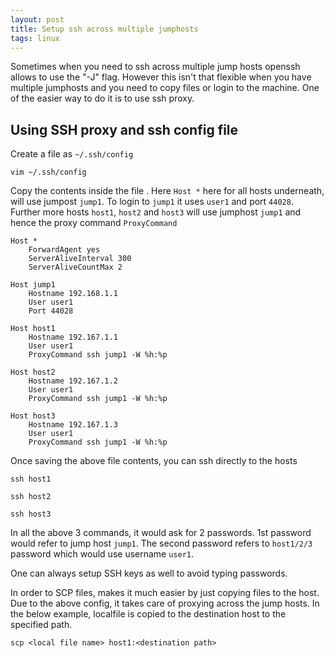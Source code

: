 ```yaml
---
layout: post
title: Setup ssh across multiple jumphosts
tags: linux
---
```


Sometimes when you need to ssh across multiple jump hosts openssh allows to use the "-J" flag. However this isn't that flexible when you have multiple jumphosts and you need to copy files or login to the machine. One of the easier way to do it is to use ssh proxy.

## Using SSH proxy and ssh config file 
Create a file as `~/.ssh/config`

```
vim ~/.ssh/config 
```

Copy the contents inside the file . Here `Host *` here for all hosts underneath, will use jumpost `jump1`. To login to `jump1` it uses `user1` and port `44028`. Further more hosts `host1`, `host2` and `host3` will use jumphost `jump1` and hence the proxy command `ProxyCommand` 

```
Host *
    ForwardAgent yes
    ServerAliveInterval 300
    ServerAliveCountMax 2

Host jump1
    Hostname 192.168.1.1
    User user1
    Port 44028

Host host1
    Hostname 192.167.1.1
    User user1
    ProxyCommand ssh jump1 -W %h:%p

Host host2
    Hostname 192.167.1.2
    User user1
    ProxyCommand ssh jump1 -W %h:%p

Host host3
    Hostname 192.167.1.3
    User user1
    ProxyCommand ssh jump1 -W %h:%p
```

Once saving the above file contents, you can ssh directly to the hosts

```
ssh host1 

ssh host2

ssh host3
```

In all the above 3 commands, it would ask for 2 passwords. 1st password would refer to jump host `jump1`. The second password refers to `host1/2/3` password  which would use username `user1`.

One can always setup SSH keys as well to avoid typing passwords. 

In order to SCP files, makes it much easier by just copying files to the host. Due to the above config, it takes care of proxying across the jump hosts. In the below example, localfile is copied to the destination host to the specified path.

```
scp <local file name> host1:<destination path>
```
